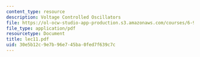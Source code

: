 ```yaml
---
content_type: resource
description: Voltage Controlled Oscillators
file: https://ol-ocw-studio-app-production.s3.amazonaws.com/courses/6-976-high-speed-communication-circuits-and-systems-spring-2003/30e5b12c9e7b96e745ba0fed7f639c7c_lec11.pdf
file_type: application/pdf
resourcetype: Document
title: lec11.pdf
uid: 30e5b12c-9e7b-96e7-45ba-0fed7f639c7c
---
```

